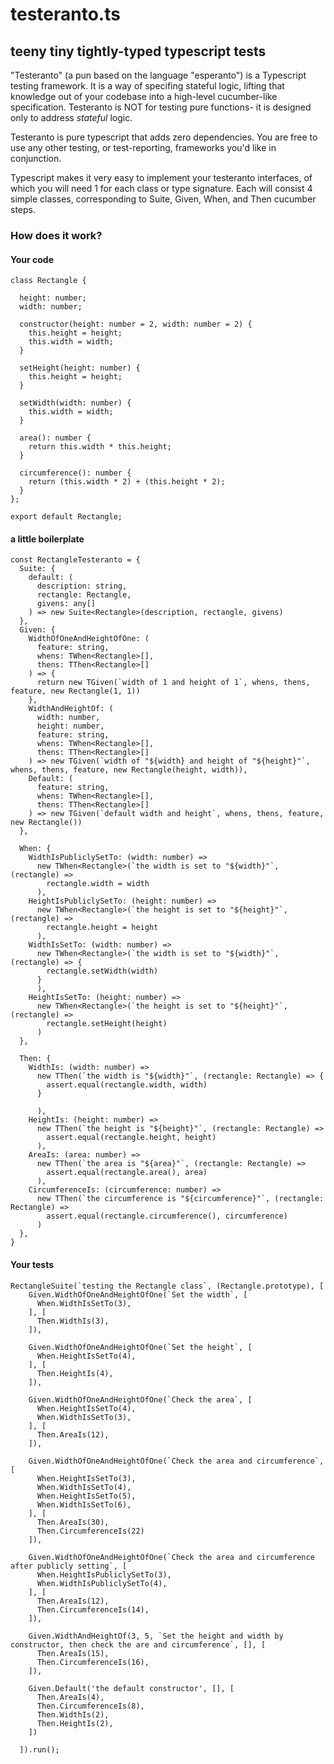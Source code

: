 # testeranto.ts
## teeny tiny tightly-typed typescript tests

"Testeranto" (a pun based on the language "esperanto") is a Typescript testing framework. It is a way of specifing stateful logic, lifting that knowledge out of your codebase into a high-level cucumber-like specification. Testeranto is NOT for testing pure functions- it is designed only to address _stateful_ logic. 

Testeranto is pure typescript that adds zero dependencies. You are free to use any other testing, or test-reporting, frameworks you'd like in conjunction.

Typescript makes it very easy to implement your testeranto interfaces, of which you will need 1 for each class or type signature. Each will consist 4 simple classes, corresponding to Suite, Given, When, and Then cucumber steps. 

### How does it work?

#### Your code
```
class Rectangle {

  height: number;
  width: number;

  constructor(height: number = 2, width: number = 2) {
    this.height = height;
    this.width = width;
  }

  setHeight(height: number) {
    this.height = height;
  }

  setWidth(width: number) {
    this.width = width;
  }

  area(): number {
    return this.width * this.height;
  }

  circumference(): number {
    return (this.width * 2) + (this.height * 2);
  }
};

export default Rectangle;
```

#### a little boilerplate
```
const RectangleTesteranto = {
  Suite: {
    default: (
      description: string,
      rectangle: Rectangle,
      givens: any[]
    ) => new Suite<Rectangle>(description, rectangle, givens)
  },
  Given: {
    WidthOfOneAndHeightOfOne: (
      feature: string,
      whens: TWhen<Rectangle>[],
      thens: TThen<Rectangle>[]
    ) => {
      return new TGiven(`width of 1 and height of 1`, whens, thens, feature, new Rectangle(1, 1))
    },
    WidthAndHeightOf: (
      width: number,
      height: number,
      feature: string,
      whens: TWhen<Rectangle>[],
      thens: TThen<Rectangle>[]
    ) => new TGiven(`width of "${width} and height of "${height}"`, whens, thens, feature, new Rectangle(height, width)),
    Default: (
      feature: string,
      whens: TWhen<Rectangle>[],
      thens: TThen<Rectangle>[]
    ) => new TGiven(`default width and height`, whens, thens, feature, new Rectangle())
  },

  When: {
    WidthIsPubliclySetTo: (width: number) =>
      new TWhen<Rectangle>(`the width is set to "${width}"`, (rectangle) =>
        rectangle.width = width
      ),
    HeightIsPubliclySetTo: (height: number) =>
      new TWhen<Rectangle>(`the height is set to "${height}"`, (rectangle) =>
        rectangle.height = height
      ),
    WidthIsSetTo: (width: number) =>
      new TWhen<Rectangle>(`the width is set to "${width}"`, (rectangle) => {
        rectangle.setWidth(width)
      }
      ),
    HeightIsSetTo: (height: number) =>
      new TWhen<Rectangle>(`the height is set to "${height}"`, (rectangle) =>
        rectangle.setHeight(height)
      )
  },

  Then: {
    WidthIs: (width: number) =>
      new TThen(`the width is "${width}"`, (rectangle: Rectangle) => {
        assert.equal(rectangle.width, width)
      }

      ),
    HeightIs: (height: number) =>
      new TThen(`the height is "${height}"`, (rectangle: Rectangle) =>
        assert.equal(rectangle.height, height)
      ),
    AreaIs: (area: number) =>
      new TThen(`the area is "${area}"`, (rectangle: Rectangle) =>
        assert.equal(rectangle.area(), area)
      ),
    CircumferenceIs: (circumference: number) =>
      new TThen(`the circumference is "${circumference}"`, (rectangle: Rectangle) =>
        assert.equal(rectangle.circumference(), circumference)
      )
  },
}
```

#### Your tests
```
RectangleSuite(`testing the Rectangle class`, (Rectangle.prototype), [
    Given.WidthOfOneAndHeightOfOne(`Set the width`, [
      When.WidthIsSetTo(3),
    ], [
      Then.WidthIs(3),
    ]),

    Given.WidthOfOneAndHeightOfOne(`Set the height`, [
      When.HeightIsSetTo(4),
    ], [
      Then.HeightIs(4),
    ]),

    Given.WidthOfOneAndHeightOfOne(`Check the area`, [
      When.HeightIsSetTo(4),
      When.WidthIsSetTo(3),
    ], [
      Then.AreaIs(12),
    ]),

    Given.WidthOfOneAndHeightOfOne(`Check the area and circumference`, [
      When.HeightIsSetTo(3),
      When.WidthIsSetTo(4),
      When.HeightIsSetTo(5),
      When.WidthIsSetTo(6),
    ], [
      Then.AreaIs(30),
      Then.CircumferenceIs(22)
    ]),

    Given.WidthOfOneAndHeightOfOne(`Check the area and circumference after publicly setting`, [
      When.HeightIsPubliclySetTo(3),
      When.WidthIsPubliclySetTo(4),
    ], [
      Then.AreaIs(12),
      Then.CircumferenceIs(14),
    ]),

    Given.WidthAndHeightOf(3, 5, `Set the height and width by constructor, then check the are and circumference`, [], [
      Then.AreaIs(15),
      Then.CircumferenceIs(16),
    ]),

    Given.Default('the default constructor', [], [
      Then.AreaIs(4),
      Then.CircumferenceIs(8),
      Then.WidthIs(2),
      Then.HeightIs(2),
    ])

  ]).run();
```

